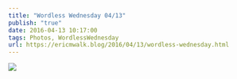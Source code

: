 ```yaml
---
title: "Wordless Wednesday 04/13"
publish: "true"
date: 2016-04-13 10:17:00
tags: Photos, WordlessWednesday
url: https://ericmwalk.blog/2016/04/13/wordless-wednesday.html
---
```


![](https://ericmwalk.blog/uploads/2022/1da38bd4c0.jpg)